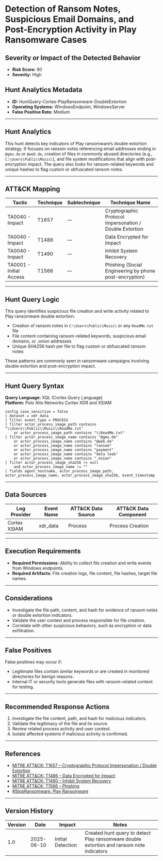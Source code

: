 # Detection of Ransom Notes, Suspicious Email Domains, and Post-Encryption Activity in Play Ransomware Cases

## Severity or Impact of the Detected Behavior
- **Risk Score:** 90
- **Severity:** High

## Hunt Analytics Metadata

- **ID:** HuntQuery-Cortex-PlayRansomware-DoubleExtortion
- **Operating Systems:** WindowsEndpoint, WindowsServer
- **False Positive Rate:** Medium

---

## Hunt Analytics

This hunt detects key indicators of Play ransomware’s double extortion strategy. It focuses on ransom notes referencing email addresses ending in `@gmx.de` or `@web.de`, creation of files in commonly abused directories (e.g., `C:\Users\Public\Music\`), and file system modifications that align with post-encryption impact. The query also looks for ransom-related keywords and unique hashes to flag custom or obfuscated ransom notes.

---

## ATT&CK Mapping

| Tactic                        | Technique   | Subtechnique | Technique Name                                            |
|-------------------------------|-------------|--------------|----------------------------------------------------------|
| TA0040 - Impact               | T1657       | —            | Cryptographic Protocol Impersonation / Double Extortion  |
| TA0040 - Impact               | T1486       | —            | Data Encrypted for Impact                                |
| TA0040 - Impact               | T1490       | —            | Inhibit System Recovery                                  |
| TA0001 - Initial Access       | T1566       | —            | Phishing (Social Engineering by phone post-encryption)   |

---

## Hunt Query Logic

This query identifies suspicious file creation and write activity related to Play ransomware double extortion:

- Creation of ransom notes in `C:\Users\Public\Music\` or any `ReadMe.txt` file
- File content containing ransom-related keywords, suspicious email domains, or .onion addresses
- Unique SHA256 hash per file to flag custom or obfuscated ransom notes

These patterns are commonly seen in ransomware campaigns involving double extortion and post-encryption impact.

---

## Hunt Query Syntax

**Query Language:** XQL (Cortex Query Language)  
**Platform:** Polo Alto Networks Cortex XDR and XSIAM

```xql
config case_sensitive = false
| dataset = xdr_data
| filter event_type = PROCESS
| filter actor_process_image_path contains "\\Users\\Public\\Music\\ReadMe.txt"
    or actor_process_image_path contains "\\ReadMe.txt"
| filter actor_process_image_name contains "@gmx.de"
    or actor_process_image_name contains "@web.de"
    or actor_process_image_name contains "ransom"
    or actor_process_image_name contains "payment"
    or actor_process_image_name contains "data leak"
    or actor_process_image_name contains ".onion"
| filter actor_process_image_sha256 != null
    and actor_process_image_name != ""
| fields agent_hostname, actor_process_image_path, actor_process_image_name, actor_process_image_sha256, event_timestamp
```

---

## Data Sources

| Log Provider | Event Name       | ATT&CK Data Source  | ATT&CK Data Component  |
|--------------|------------------|---------------------|------------------------|
| Cortex XSIAM | xdr_data         | Process             | Process Creation       |

---

## Execution Requirements

- **Required Permissions:** Ability to collect file creation and write events from Windows endpoints.
- **Required Artifacts:** File creation logs, file content, file hashes, target file names.

---

## Considerations

- Investigate the file path, content, and hash for evidence of ransom notes or double extortion indicators.
- Validate the user context and process responsible for file creation.
- Correlate with other suspicious behaviors, such as encryption or data exfiltration.

---

## False Positives

False positives may occur if:
- Legitimate files contain similar keywords or are created in monitored directories for benign reasons.
- Internal IT or security tools generate files with ransom-related content for testing.

---

## Recommended Response Actions

1. Investigate the file content, path, and hash for malicious indicators.
2. Validate the legitimacy of the file and its source.
3. Review related process activity and user context.
4. Isolate affected systems if malicious activity is confirmed.

---

## References

- [MITRE ATT&CK: T1657 – Cryptographic Protocol Impersonation / Double Extortion](https://attack.mitre.org/techniques/T1657/)
- [MITRE ATT&CK: T1486 – Data Encrypted for Impact](https://attack.mitre.org/techniques/T1486/)
- [MITRE ATT&CK: T1490 – Inhibit System Recovery](https://attack.mitre.org/techniques/T1490/)
- [MITRE ATT&CK: T1566 – Phishing](https://attack.mitre.org/techniques/T1566/)
- [#StopRansomware: Play Ransomware](https://www.cisa.gov/news-events/cybersecurity-advisories/aa23-352a)

---

## Version History

| Version | Date       | Impact            | Notes                                                                                      |
|---------|------------|-------------------|--------------------------------------------------------------------------------------------|
| 1.0     | 2025-06-10 | Initial Detection | Created hunt query to detect Play ransomware double extortion and ransom note indicators    |
